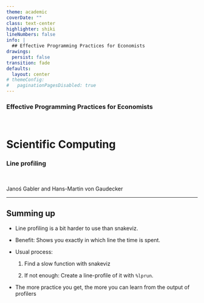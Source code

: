 ```yaml
---
theme: academic
coverDate: ""
class: text-center
highlighter: shiki
lineNumbers: false
info: |
  ## Effective Programming Practices for Economists
drawings:
  persist: false
transition: fade
defaults:
  layout: center
# themeConfig:
#   paginationPagesDisabled: true
---
```


### Effective Programming Practices for Economists

<br/>

# Scientific Computing

### Line profiling

<br/>

Janoś Gabler and Hans-Martin von Gaudecker

---

## Summing up

- Line profiling is a bit harder to use than snakeviz.

- Benefit: Shows you exactly in which line the time is spent.

- Usual process:

  1. Find a slow function with snakeviz

  2. If not enough: Create a line-profile of it with `%lprun`.

- The more practice you get, the more you can learn from the output of profilers
